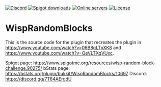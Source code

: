 [![Discord](https://img.shields.io/discord/821711747445555222?color=7289da&label=discord&logo=discord&logoColor=white)](https://discord.gg/7T64AErgdU)
[![Spigot downloads](https://img.shields.io/spiget/downloads/90275?color=yellow&label=Spigot%20downloads)](https://www.spigotmc.org/resources/wisp-random-block-challenge.90275/)
[![Online servers](https://img.shields.io/bstats/servers/10697?color=brightgreen&label=Online%20servers)](https://bstats.org/plugin/bukkit/WispRandomBlocks/10697)
[![License](https://img.shields.io/badge/License-GPL-orange)](https://github.com/WispRecreationProject/WispRandomBlocks/blob/main/LICENSE)


# WispRandomBlocks

This is the source code for the plugin that recreates the plugin in https://www.youtube.com/watch?v=06B8qLTpXK8 and https://www.youtube.com/watch?v=QeVLTXqVUxc. 

Spigot page: https://www.spigotmc.org/resources/wisp-random-block-challenge.90275/
bStats page: https://bstats.org/plugin/bukkit/WispRandomBlocks/10697
Discord: https://discord.gg/7T64AErgdU
